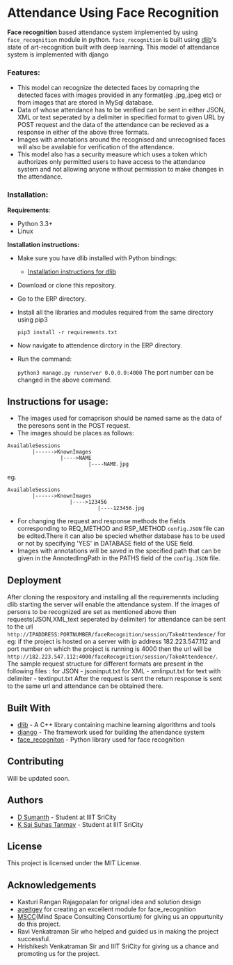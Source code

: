 # Attendance Using Face Recognition

**Face recognition** based attendance system implemented by using `face_recognition` module in python.
`face_recognition` is built using [dlib](https://gist.github.com/ageitgey/629d75c1baac34dfa5ca2a1928a7aeaf)'s state of art-recognition built with deep learning.
This model of attendance system is implemented with django 

### Features:
* This model can recognize the detected faces by comapring the detected faces with images provided in any format(eg .jpg,.jpeg etc) or from images that are stored in MySql database.
* Data of whose attendance has to be verified can be sent in either JSON, XML or text seperated by a delimiter in specified format to given URL by POST request and the data of the attendance can be recieved as a response in either of the above three formats.
* Images with annotations around the recognised and unrecognised faces will also be available for verification of the attendance.
* This model also has a security measure which uses a token which authorizes only permitted users to have access to the attendance system and not allowing anyone without permission to make changes in the attendance.

### Installation:
**Requirements**:
* Python 3.3+
* Linux 

**Installation instructions:**
* Make sure you have dlib installed with Python bindings:
    * [Installation instructions for dlib](https://gist.github.com/ageitgey/629d75c1baac34dfa5ca2a1928a7aeaf)
* Download or clone this repository.
* Go to the ERP directory.
* Install all the libraries and modules required from the same directory using pip3

  `pip3 install -r requirements.txt`
* Now navigate to attendence dirctory in the ERP directory.
* Run the command:
  
  `python3 manage.py runserver 0.0.0.0:4000`
  The port number can be changed in the above command.
 
## Instructions for usage:
* The images used for comaprison should be named same as the data of the peresons sent in the POST request.
* The images should be places as follows:
 ``` 
 AvailableSessions
         |------>KnownImages
                  |---->NAME
                           |----NAME.jpg
  ```
  
  eg.
  ```
  AvailableSessions
          |------>KnownImages
                      |---->123456
                               |----123456.jpg
``` 
* For changing the request and response methods the fields corresponding to REQ_METHOD and RSP_METHOD `config.JSON` file can be edited.There it can also be specied whether database has to be used or not by specifying 'YES' in DATABASE field of the USE field.
* Images with annotations will be saved in the specified path that can be given in the AnnotedImgPath in the PATHS field of the `config.JSON` file.
   
## Deployment
After cloning the respository and installing all the requiremennts including dlib starting the server will enable the attendance system. If the images of persons to be recognized are set as mentioned above then requests(JSON,XML,text seperated by delimiter) for attendance can be sent to the url `http://IPADDRESS:PORTNUMBER/faceRecognition/session/TakeAttendence/` for eg: if the project is hosted on a server with ip address 182.223.547.112 and port number on which the project is running is 4000 then the url will be `http://182.223.547.112:4000/faceRecognition/session/TakeAttendence/`. The sample request structure for different formats are present in the following files :
   for JSON - jsoninput.txt
   for XML - xmlinput.txt
   for text with delimiter - textinput.txt
After the request is sent the return response is sent to the same url and attendance can be obtained there.
## Built With
* [dlib](http://dlib.net/) - A C++ library containing machine learning algorithms and tools
* [django](https://www.djangoproject.com/) - The framework used for building the attendance system
* [face_recogniton](https://github.com/ageitgey/face_recognition) - Python library used for face recognition

## Contributing
Will be updated soon.

## Authors
* [D Sumanth](https://github.com/sumanthd17) - Student at IIIT SriCity
* [K Sai Suhas Tanmay](https://github.com/suhastanmay) - Student at IIIT SriCity

## License
This project is licensed under the MIT License.

## Acknowledgements
* Kasturi Rangan Rajagopalan for orignal idea and solution design
* [ageitgey](https://github.com/ageitgey/face_recognition) for creating an excellent module for face_recognition
* [MSCC](http://msconsortium.co.in/)(Mind Space Consulting Consortium) for giving us an oppurtunity do this project.
* Ravi Venkatraman Sir who helped and guided us in making the project successful.
* Hrishikesh Venkatraman Sir and IIIT SriCity for giving us a chance and promoting us for the project.

